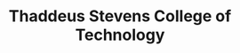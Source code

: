 ---
layout: repo
title: "Thaddeus Stevens College of Technology"
id: 13969
permalink: repos/13969/
---